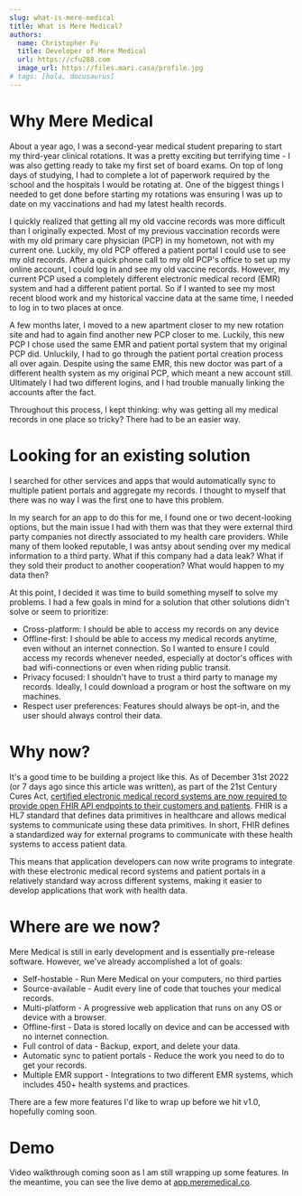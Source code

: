 ```yaml
---
slug: what-is-mere-medical
title: What is Mere Medical?
authors:
  name: Christopher Fu
  title: Developer of Mere Medical
  url: https://cfu288.com
  image_url: https://files.mari.casa/profile.jpg
# tags: [hola, docusaurus]
---
```


# Why Mere Medical

About a year ago, I was a second-year medical student preparing to start my third-year clinical rotations. It was a pretty exciting but terrifying time - I was also getting ready to take my first set of board exams. On top of long days of studying, I had to complete a lot of paperwork required by the school and the hospitals I would be rotating at. One of the biggest things I needed to get done before starting my rotations was ensuring I was up to date on my vaccinations and had my latest health records.

I quickly realized that getting all my old vaccine records was more difficult than I originally expected. Most of my previous vaccination records were with my old primary care physician (PCP) in my hometown, not with my current one. Luckily, my old PCP offered a patient portal I could use to see my old records. After a quick phone call to my old PCP's office to set up my online account, I could log in and see my old vaccine records. However, my current PCP used a completely different electronic medical record (EMR) system and had a different patient portal. So if I wanted to see my most recent blood work and my historical vaccine data at the same time, I needed to log in to two places at once.

A few months later, I moved to a new apartment closer to my new rotation site and had to again find another new PCP closer to me. Luckily, this new PCP I chose used the same EMR and patient portal system that my original PCP did. Unluckily, I had to go through the patient portal creation process all over again. Despite using the same EMR, this new doctor was part of a different health system as my original PCP, which meant a new account still. Ultimately I had two different logins, and I had trouble manually linking the accounts after the fact.

Throughout this process, I kept thinking: why was getting all my medical records in one place so tricky? There had to be an easier way.

# Looking for an existing solution

I searched for other services and apps that would automatically sync to multiple patient portals and aggregate my records. I thought to myself that there was no way I was the first one to have this problem.

In my search for an app to do this for me, I found one or two decent-looking options, but the main issue I had with them was that they were external third party companies not directly associated to my health care providers. While many of them looked reputable, I was antsy about sending over my medical information to a third party. What if this company had a data leak? What if they sold their product to another cooperation? What would happen to my data then?

At this point, I decided it was time to build something myself to solve my problems. I had a few goals in mind for a solution that other solutions didn't solve or seem to prioritize:

- Cross-platform: I should be able to access my records on any device
- Offline-first: I should be able to access my medical records anytime, even without an internet connection. So I wanted to ensure I could access my records whenever needed, especially at doctor's offices with bad wifi-connections or even when riding public transit.
- Privacy focused: I shouldn't have to trust a third party to manage my records. Ideally, I could download a program or host the software on my machines.
- Respect user preferences: Features should always be opt-in, and the user should always control their data.

# Why now?

It's a good time to be building a project like this. As of December 31st 2022 (or 7 days ago since this article was written), as part of the 21st Century Cures Act, [certified electronic medical record systems are now required to provide open FHIR API endpoints to their customers and patients](https://www.healthit.gov/buzz-blog/healthit-certification/an-upcoming-milestone-in-our-interoperability-journey). FHIR is a HL7 standard that defines data primitives in healthcare and allows medical systems to communicate using these data primitives. In short, FHIR defines a standardized way for external programs to communicate with these health systems to access patient data.

This means that application developers can now write programs to integrate with these electronic medical record systems and patient portals in a relatively standard way across different systems, making it easier to develop applications that work with health data.

# Where are we now?

Mere Medical is still in early development and is essentially pre-release software. However, we've already accomplished a lot of goals:

- Self-hostable - Run Mere Medical on your computers, no third parties
- Source-available - Audit every line of code that touches your medical records.
- Multi-platform - A progressive web application that runs on any OS or device with a browser.
- Offline-first - Data is stored locally on device and can be accessed with no internet connection.
- Full control of data - Backup, export, and delete your data.
- Automatic sync to patient portals - Reduce the work you need to do to get your records.
- Multiple EMR support - Integrations to two different EMR systems, which includes 450+ health systems and practices.

There are a few more features I'd like to wrap up before we hit v1.0, hopefully coming soon.

# Demo

Video walkthrough coming soon as I am still wrapping up some features. In the meantime, you can see the live demo at [app.meremedical.co](https://app.meremedical.co).
